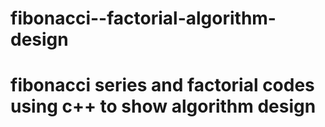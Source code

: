 # fibonacci--factorial-algorithm-design
# fibonacci series and factorial codes using c++ to show algorithm design
